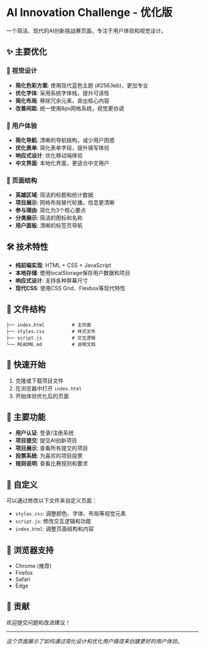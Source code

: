 # AI Innovation Challenge - 优化版

一个简洁、现代的AI创新挑战赛页面，专注于用户体验和视觉设计。

## ✨ 主要优化

### 🎨 视觉设计
- **简化色彩方案**: 使用现代蓝色主题 (#2563eb)，更加专业
- **优化字体**: 采用系统字体栈，提升可读性
- **简化布局**: 移除冗余元素，突出核心内容
- **改善间距**: 统一使用8px网格系统，视觉更协调

### 🚀 用户体验
- **简化导航**: 清晰的导航结构，减少用户困惑
- **优化表单**: 简化表单字段，提升填写体验
- **响应式设计**: 优化移动端体验
- **中文界面**: 本地化界面，更适合中文用户

### 📱 页面结构
- **英雄区域**: 简洁的标题和统计数据
- **项目展示**: 网格布局替代轮播，信息更清晰
- **参与理由**: 简化为3个核心要点
- **分类展示**: 简洁的图标和名称
- **用户面板**: 清晰的标签页导航

## 🛠️ 技术特性

- **纯前端实现**: HTML + CSS + JavaScript
- **本地存储**: 使用localStorage保存用户数据和项目
- **响应式设计**: 支持各种屏幕尺寸
- **现代CSS**: 使用CSS Grid、Flexbox等现代特性

## 📁 文件结构

```
├── index.html          # 主页面
├── styles.css          # 样式文件
├── script.js           # 交互逻辑
└── README.md           # 说明文档
```

## 🚀 快速开始

1. 克隆或下载项目文件
2. 在浏览器中打开 `index.html`
3. 开始体验优化后的页面

## 🎯 主要功能

- **用户认证**: 登录/注册系统
- **项目提交**: 提交AI创新项目
- **项目展示**: 查看所有提交的项目
- **投票系统**: 为喜欢的项目投票
- **规则说明**: 查看比赛规则和要求

## 🔧 自定义

可以通过修改以下文件来自定义页面：

- `styles.css`: 调整颜色、字体、布局等视觉元素
- `script.js`: 修改交互逻辑和功能
- `index.html`: 调整页面结构和内容

## 📱 浏览器支持

- Chrome (推荐)
- Firefox
- Safari
- Edge

## 🤝 贡献

欢迎提交问题和改进建议！

---

*这个页面展示了如何通过简化设计和优化用户路径来创建更好的用户体验。*
